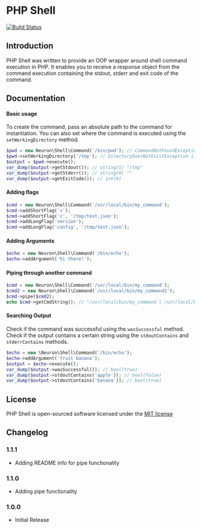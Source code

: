 # PHP Shell

[![Build Status](https://travis-ci.org/Synapse791/php-shell.svg?branch=master)](https://travis-ci.org/Synapse791/php-shell)

## Introduction

PHP Shell was written to provide an OOP wrapper around shell command execution in PHP. It enables you to receive a response object from the command execution containing the stdout, stderr and exit code of the command.

## Documentation

#### Basic usage
To create the command, pass an absolute path to the command for instantiation. You can also set where the command is executed using the `setWorkingDirectory` method.
```php
$pwd = new Neuron\Shell\Command('/bin/pwd'); // CommandNotFoundException if the command is not executable
$pwd->setWorkingDirectory('/tmp'); // DirectoryDoesNotExistException if the directory is not found
$output = $pwd->execute();
var_dump($output->getStdout()); // string(5) "/tmp"
var_dump($output->getStderr()); // string(0) ""
var_dump($output->getExitCode()); // int(0)
```

#### Adding flags
```php
$cmd = new Neuron\Shell\Command('/usr/local/bin/my_command');
$cmd->addShortFlag('v');
$cmd->addShortFlag('c', '/tmp/test.json');
$cmd->addLongFlag('version');
$cmd->addLongFlag('config', '/tmp/test.json');
```

#### Adding Arguments
```php
$echo = new Neuron\Shell\Command('/bin/echo');
$echo->addArgument('hi there!');
```

#### Piping through another command
```php
$cmd = new Neuron\Shell\Command('/usr/local/bin/my_command');
$cmd2 = new Neuron\Shell\Command('/usr/local/bin/my_command2');
$cmd->pipe($cmd2);
echo $cmd->getCmdString(); // "/usr/local/bin/my_command | /usr/local/bin/my_command2"
```

#### Searching Output
Check if the command was successful using the `wasSuccessful` method. Check if the output contains a certain string using the `stdoutContains` and `stderrContains` methods.
```php
$echo = new \Neuron\Shell\Command('/bin/echo');
$echo->addArgument('fruit banana');
$output = $echo->execute();
var_dump($output->wasSuccessful()); // bool(true)
var_dump($output->stdoutContains('apple')); // bool(false)
var_dump($output->stdoutContains('banana')); // bool(true)
```

## License

PHP Shell is open-sourced software licensed under the [MIT license](http://opensource.org/licenses/MIT)

## Changelog

### 1.1.1
* Adding README info for pipe functionality

### 1.1.0
* Adding pipe functionality

### 1.0.0
* Initial Release